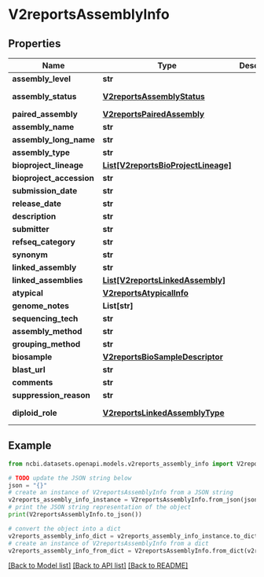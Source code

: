 # V2reportsAssemblyInfo


## Properties

Name | Type | Description | Notes
------------ | ------------- | ------------- | -------------
**assembly_level** | **str** |  | [optional] 
**assembly_status** | [**V2reportsAssemblyStatus**](V2reportsAssemblyStatus.md) |  | [optional] [default to V2reportsAssemblyStatus.ASSEMBLY_STATUS_UNKNOWN]
**paired_assembly** | [**V2reportsPairedAssembly**](V2reportsPairedAssembly.md) |  | [optional] 
**assembly_name** | **str** |  | [optional] 
**assembly_long_name** | **str** |  | [optional] 
**assembly_type** | **str** |  | [optional] 
**bioproject_lineage** | [**List[V2reportsBioProjectLineage]**](V2reportsBioProjectLineage.md) |  | [optional] 
**bioproject_accession** | **str** |  | [optional] 
**submission_date** | **str** |  | [optional] 
**release_date** | **str** |  | [optional] 
**description** | **str** |  | [optional] 
**submitter** | **str** |  | [optional] 
**refseq_category** | **str** |  | [optional] 
**synonym** | **str** |  | [optional] 
**linked_assembly** | **str** |  | [optional] 
**linked_assemblies** | [**List[V2reportsLinkedAssembly]**](V2reportsLinkedAssembly.md) |  | [optional] 
**atypical** | [**V2reportsAtypicalInfo**](V2reportsAtypicalInfo.md) |  | [optional] 
**genome_notes** | **List[str]** |  | [optional] 
**sequencing_tech** | **str** |  | [optional] 
**assembly_method** | **str** |  | [optional] 
**grouping_method** | **str** |  | [optional] 
**biosample** | [**V2reportsBioSampleDescriptor**](V2reportsBioSampleDescriptor.md) |  | [optional] 
**blast_url** | **str** |  | [optional] 
**comments** | **str** |  | [optional] 
**suppression_reason** | **str** |  | [optional] 
**diploid_role** | [**V2reportsLinkedAssemblyType**](V2reportsLinkedAssemblyType.md) |  | [optional] [default to V2reportsLinkedAssemblyType.LINKED_ASSEMBLY_TYPE_UNKNOWN]

## Example

```python
from ncbi.datasets.openapi.models.v2reports_assembly_info import V2reportsAssemblyInfo

# TODO update the JSON string below
json = "{}"
# create an instance of V2reportsAssemblyInfo from a JSON string
v2reports_assembly_info_instance = V2reportsAssemblyInfo.from_json(json)
# print the JSON string representation of the object
print(V2reportsAssemblyInfo.to_json())

# convert the object into a dict
v2reports_assembly_info_dict = v2reports_assembly_info_instance.to_dict()
# create an instance of V2reportsAssemblyInfo from a dict
v2reports_assembly_info_from_dict = V2reportsAssemblyInfo.from_dict(v2reports_assembly_info_dict)
```
[[Back to Model list]](../README.md#documentation-for-models) [[Back to API list]](../README.md#documentation-for-api-endpoints) [[Back to README]](../README.md)


